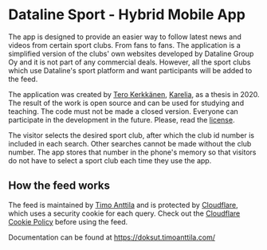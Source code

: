 # Dataline Sport - Hybrid Mobile App

The app is designed to provide an easier way to follow latest news and videos from certain sport clubs. From fans to fans. The application is a simplified version of the clubs' own websites developed by Dataline Group Oy and it is not part of any commercial deals. However, all the sport clubs which use Dataline's sport platform and want participants will be added to the feed.

The application was created by [Tero Kerkkänen](https://github.com/TeroKerkkanen), [Karelia](https://www.karelia.fi/en/), as a thesis in 2020. The result of the work is open source and can be used for studying and teaching. The code must not be made a closed version. Everyone can participate in the development in the future. Please, read the [license](https://github.com/TuspeDesign/Sport-Hybrid/blob/master/LICENSE).

The visitor selects the desired sport club, after which the club id number is included in each search. Other searches cannot be made without the club number. The app stores that number in the phone's memory so that visitors do not have to select a sport club each time they use the app.

## How the feed works

The feed is maintained by [Timo Anttila](https://github.com/timoanttila) and is protected by [Cloudflare](https://www.cloudflare.com/), which uses a security cookie for each query. Check out the [Cloudflare Cookie Policy](https://www.cloudflare.com/cookie-policy/) before using the feed.

Documentation can be found at https://doksut.timoanttila.com/
